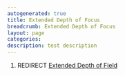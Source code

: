 ```yaml
---
autogenerated: true
title: Extended Depth of Focus
breadcrumb: Extended Depth of Focus
layout: page
categories: 
description: test description
---
```


1.  REDIRECT [Extended Depth of Field](Extended_Depth_of_Field)
